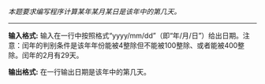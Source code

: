 *本题要求编写程序计算某年某月某日是该年中的第几天。*

---------

**输入格式:**
输入在一行中按照格式“yyyy/mm/dd”（即“年/月/日”）给出日期。注意：闰年的判别条件是该年年份能被4整除但不能被100整除、或者能被400整除。闰年的2月有29天。

**输出格式:**
在一行输出日期是该年中的第几天。